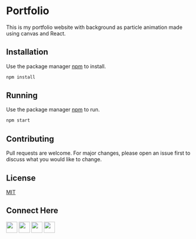 # Portfolio

This is my portfolio website with background as particle animation made using canvas and React.

## Installation

Use the package manager [npm](https://www.npmjs.com/) to install.

```bash
npm install
```
## Running

Use the package manager [npm](https://www.npmjs.com/) to run.

```bash
npm start
```


## Contributing
Pull requests are welcome. For major changes, please open an issue first to discuss what you would like to change.


## License
[MIT](https://choosealicense.com/licenses/mit/)

## Connect Here

[<img src="https://logo.letskhabar.com/img?tool=linkedin&acol=gold" width="30px">](https://www.linkedin.com/in/sanskarseth/)
[<img src="https://logo.letskhabar.com/img?tool=twitter&acol=gold" width="30px">](https://twitter.com/__sanSkar__)
[<img src="https://logo.letskhabar.com/img?tool=mail&acol=gold" width="30px">](mailto:sanskar.iiitr@gmail.com)
[<img src="https://logo.letskhabar.com/img?tool=globe&acol=gold" width="30px">](https://sanskarseth.me)
